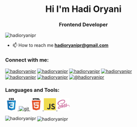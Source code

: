 <h1 align="center">Hi I'm Hadi Oryani</h1>
<h3 align="center">Frontend Developer</h3>

<p align="left"> <img src="https://komarev.com/ghpvc/?username=hadioryanipr&label=Profile%20views&color=0e75b6&style=flat" alt="hadioryanipr" /> </p>

- 📫 How to reach me **hadioryanipr@gmail.com**

<h3 align="left">Connect with me:</h3>
<p align="left">
<a href="https://dev.to/hadioryanipr" target="blank"><img align="center" src="https://raw.githubusercontent.com/rahuldkjain/github-profile-readme-generator/master/src/images/icons/Social/devto.svg" alt="hadioryanipr" height="30" width="40" /></a>
<a href="https://twitter.com/hadioryanipr" target="blank"><img align="center" src="https://raw.githubusercontent.com/rahuldkjain/github-profile-readme-generator/master/src/images/icons/Social/twitter.svg" alt="hadioryanipr" height="30" width="40" /></a>
<a href="https://linkedin.com/in/hadi-oryani-73029322a/" target="blank"><img align="center" src="https://raw.githubusercontent.com/rahuldkjain/github-profile-readme-generator/master/src/images/icons/Social/linked-in-alt.svg" alt="hadioryanipr" height="30" width="40" /></a>
<a href="https://stackoverflow.com/users/16299432/hadioryani" target="blank"><img align="center" src="https://raw.githubusercontent.com/rahuldkjain/github-profile-readme-generator/master/src/images/icons/Social/stack-overflow.svg" alt="hadioryanipr" height="30" width="40" /></a>
<a href="https://fb.com/hadioryanipr" target="blank"><img align="center" src="https://raw.githubusercontent.com/rahuldkjain/github-profile-readme-generator/master/src/images/icons/Social/facebook.svg" alt="hadioryanipr" height="30" width="40" /></a>
<a href="https://instagram.com/hadioryanipr" target="blank"><img align="center" src="https://raw.githubusercontent.com/rahuldkjain/github-profile-readme-generator/master/src/images/icons/Social/instagram.svg" alt="hadioryanipr" height="30" width="40" /></a>
<a href="https://medium.com/@hadioryanipr" target="blank"><img align="center" src="https://raw.githubusercontent.com/rahuldkjain/github-profile-readme-generator/master/src/images/icons/Social/medium.svg" alt="@hadioryanipr" height="30" width="40" /></a>
</p>

<h3 align="left">Languages and Tools:</h3>
<p align="left"> <a href="https://www.w3schools.com/css/" target="_blank" rel="noreferrer"> <img src="https://raw.githubusercontent.com/devicons/devicon/master/icons/css3/css3-original-wordmark.svg" alt="css3" width="40" height="40"/> </a> <a href="https://git-scm.com/" target="_blank" rel="noreferrer"> <img src="https://www.vectorlogo.zone/logos/git-scm/git-scm-icon.svg" alt="git" width="40" height="40"/> </a> <a href="https://www.w3.org/html/" target="_blank" rel="noreferrer"> <img src="https://raw.githubusercontent.com/devicons/devicon/master/icons/html5/html5-original-wordmark.svg" alt="html5" width="40" height="40"/> </a> <a href="https://developer.mozilla.org/en-US/docs/Web/JavaScript" target="_blank" rel="noreferrer"> <img src="https://raw.githubusercontent.com/devicons/devicon/master/icons/javascript/javascript-original.svg" alt="javascript" width="40" height="40"/> </a> <a href="https://sass-lang.com" target="_blank" rel="noreferrer"> <img src="https://raw.githubusercontent.com/devicons/devicon/master/icons/sass/sass-original.svg" alt="sass" width="40" height="40"/> </a> </p>

<p><img align="left" src="https://github-readme-stats.vercel.app/api/top-langs?username=hadioryanipr&show_icons=true&locale=en&layout=compact" alt="hadioryanipr" /></p>

<p>&nbsp;<img align="center" src="https://github-readme-stats.vercel.app/api?username=hadioryanipr&show_icons=true&locale=en" alt="hadioryanipr" /></p>
